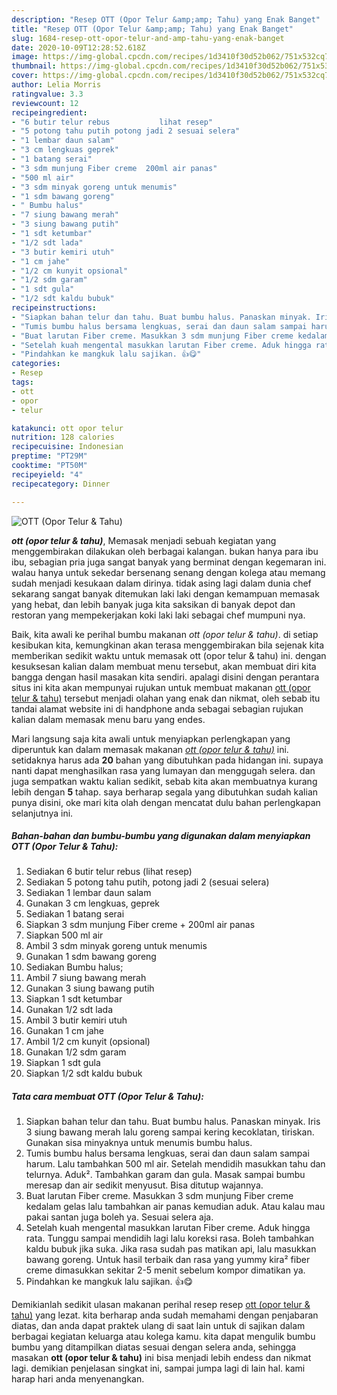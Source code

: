 ```yaml
---
description: "Resep OTT (Opor Telur &amp;amp; Tahu) yang Enak Banget"
title: "Resep OTT (Opor Telur &amp;amp; Tahu) yang Enak Banget"
slug: 1684-resep-ott-opor-telur-and-amp-tahu-yang-enak-banget
date: 2020-10-09T12:28:52.618Z
image: https://img-global.cpcdn.com/recipes/1d3410f30d52b062/751x532cq70/ott-opor-telur-tahu-foto-resep-utama.jpg
thumbnail: https://img-global.cpcdn.com/recipes/1d3410f30d52b062/751x532cq70/ott-opor-telur-tahu-foto-resep-utama.jpg
cover: https://img-global.cpcdn.com/recipes/1d3410f30d52b062/751x532cq70/ott-opor-telur-tahu-foto-resep-utama.jpg
author: Lelia Morris
ratingvalue: 3.3
reviewcount: 12
recipeingredient:
- "6 butir telur rebus           lihat resep"
- "5 potong tahu putih potong jadi 2 sesuai selera"
- "1 lembar daun salam"
- "3 cm lengkuas geprek"
- "1 batang serai"
- "3 sdm munjung Fiber creme  200ml air panas"
- "500 ml air"
- "3 sdm minyak goreng untuk menumis"
- "1 sdm bawang goreng"
- " Bumbu halus"
- "7 siung bawang merah"
- "3 siung bawang putih"
- "1 sdt ketumbar"
- "1/2 sdt lada"
- "3 butir kemiri utuh"
- "1 cm jahe"
- "1/2 cm kunyit opsional"
- "1/2 sdm garam"
- "1 sdt gula"
- "1/2 sdt kaldu bubuk"
recipeinstructions:
- "Siapkan bahan telur dan tahu. Buat bumbu halus. Panaskan minyak. Iris 3 siung bawang merah lalu goreng sampai kering kecoklatan, tiriskan. Gunakan sisa minyaknya untuk menumis bumbu halus."
- "Tumis bumbu halus bersama lengkuas, serai dan daun salam sampai harum. Lalu tambahkan 500 ml air. Setelah mendidih masukkan tahu dan telurnya. Aduk². Tambahkan garam dan gula. Masak sampai bumbu meresap dan air sedikit menyusut. Bisa ditutup wajannya."
- "Buat larutan Fiber creme. Masukkan 3 sdm munjung Fiber creme kedalam gelas lalu tambahkan air panas kemudian aduk. Atau kalau mau pakai santan juga boleh ya. Sesuai selera aja."
- "Setelah kuah mengental masukkan larutan Fiber creme. Aduk hingga rata. Tunggu sampai mendidih lagi lalu koreksi rasa. Boleh tambahkan kaldu bubuk jika suka. Jika rasa sudah pas matikan api, lalu masukkan bawang goreng. Untuk hasil terbaik dan rasa yang yummy kira² fiber creme dimasukkan sekitar 2-5 menit sebelum kompor dimatikan ya."
- "Pindahkan ke mangkuk lalu sajikan. 👍😋"
categories:
- Resep
tags:
- ott
- opor
- telur

katakunci: ott opor telur 
nutrition: 128 calories
recipecuisine: Indonesian
preptime: "PT29M"
cooktime: "PT50M"
recipeyield: "4"
recipecategory: Dinner

---
```



![OTT (Opor Telur &amp; Tahu)](https://img-global.cpcdn.com/recipes/1d3410f30d52b062/751x532cq70/ott-opor-telur-tahu-foto-resep-utama.jpg)

<b><i>ott (opor telur &amp; tahu)</i></b>, Memasak menjadi sebuah kegiatan yang menggembirakan dilakukan oleh berbagai kalangan. bukan hanya para ibu ibu, sebagian pria juga sangat banyak yang berminat dengan kegemaran ini. walau hanya untuk sekedar bersenang senang dengan kolega atau memang sudah menjadi kesukaan dalam dirinya. tidak asing lagi dalam dunia chef sekarang sangat banyak ditemukan laki laki dengan kemampuan memasak yang hebat, dan lebih banyak juga kita saksikan di banyak depot dan restoran yang mempekerjakan koki laki laki sebagai chef mumpuni nya.

Baik, kita awali ke perihal bumbu makanan <i>ott (opor telur &amp; tahu)</i>. di setiap kesibukan kita, kemungkinan akan terasa menggembirakan bila sejenak kita memberikan sedikit waktu untuk memasak ott (opor telur &amp; tahu) ini. dengan kesuksesan kalian dalam membuat menu tersebut, akan membuat diri kita bangga dengan hasil masakan kita sendiri. apalagi disini dengan perantara situs ini kita akan mempunyai rujukan untuk membuat makanan <u>ott (opor telur &amp; tahu)</u> tersebut menjadi olahan yang enak dan nikmat, oleh sebab itu tandai alamat website ini di handphone anda sebagai sebagian rujukan kalian dalam memasak menu baru yang endes.




Mari langsung saja kita awali untuk menyiapkan perlengkapan yang diperuntuk kan dalam memasak makanan <u><i>ott (opor telur &amp; tahu)</i></u> ini. setidaknya harus ada <b>20</b> bahan yang dibutuhkan pada hidangan ini. supaya nanti dapat menghasilkan rasa yang lumayan dan menggugah selera. dan juga sempatkan waktu kalian sedikit, sebab kita akan membuatnya kurang lebih dengan <b>5</b> tahap. saya berharap segala yang dibutuhkan sudah kalian punya disini, oke mari kita olah dengan mencatat dulu bahan perlengkapan selanjutnya ini.

<!--inarticleads1-->

##### Bahan-bahan dan bumbu-bumbu yang digunakan dalam menyiapkan OTT (Opor Telur &amp; Tahu):

1. Sediakan 6 butir telur rebus           (lihat resep)
1. Sediakan 5 potong tahu putih, potong jadi 2 (sesuai selera)
1. Sediakan 1 lembar daun salam
1. Gunakan 3 cm lengkuas, geprek
1. Sediakan 1 batang serai
1. Siapkan 3 sdm munjung Fiber creme + 200ml air panas
1. Siapkan 500 ml air
1. Ambil 3 sdm minyak goreng untuk menumis
1. Gunakan 1 sdm bawang goreng
1. Sediakan  Bumbu halus;
1. Ambil 7 siung bawang merah
1. Gunakan 3 siung bawang putih
1. Siapkan 1 sdt ketumbar
1. Gunakan 1/2 sdt lada
1. Ambil 3 butir kemiri utuh
1. Gunakan 1 cm jahe
1. Ambil 1/2 cm kunyit (opsional)
1. Gunakan 1/2 sdm garam
1. Siapkan 1 sdt gula
1. Siapkan 1/2 sdt kaldu bubuk




<!--inarticleads2-->

##### Tata cara membuat OTT (Opor Telur &amp; Tahu):

1. Siapkan bahan telur dan tahu. Buat bumbu halus. Panaskan minyak. Iris 3 siung bawang merah lalu goreng sampai kering kecoklatan, tiriskan. Gunakan sisa minyaknya untuk menumis bumbu halus.
1. Tumis bumbu halus bersama lengkuas, serai dan daun salam sampai harum. Lalu tambahkan 500 ml air. Setelah mendidih masukkan tahu dan telurnya. Aduk². Tambahkan garam dan gula. Masak sampai bumbu meresap dan air sedikit menyusut. Bisa ditutup wajannya.
1. Buat larutan Fiber creme. Masukkan 3 sdm munjung Fiber creme kedalam gelas lalu tambahkan air panas kemudian aduk. Atau kalau mau pakai santan juga boleh ya. Sesuai selera aja.
1. Setelah kuah mengental masukkan larutan Fiber creme. Aduk hingga rata. Tunggu sampai mendidih lagi lalu koreksi rasa. Boleh tambahkan kaldu bubuk jika suka. Jika rasa sudah pas matikan api, lalu masukkan bawang goreng. Untuk hasil terbaik dan rasa yang yummy kira² fiber creme dimasukkan sekitar 2-5 menit sebelum kompor dimatikan ya.
1. Pindahkan ke mangkuk lalu sajikan. 👍😋




Demikianlah sedikit ulasan makanan perihal resep resep <u>ott (opor telur &amp; tahu)</u> yang lezat. kita berharap anda sudah memahami dengan penjabaran diatas, dan anda dapat praktek ulang di saat lain untuk di sajikan dalam berbagai kegiatan keluarga atau kolega kamu. kita dapat mengulik bumbu bumbu yang ditampilkan diatas sesuai dengan selera anda, sehingga masakan <b>ott (opor telur &amp; tahu)</b> ini bisa menjadi lebih endess dan nikmat lagi. demikian penjelasan singkat ini, sampai jumpa lagi di lain hal. kami harap hari anda menyenangkan.
